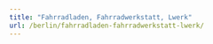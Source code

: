 ```yaml
---
title: "Fahrradladen, Fahrradwerkstatt, Lwerk"
url: /berlin/fahrradladen-fahrradwerkstatt-lwerk/
---
```

